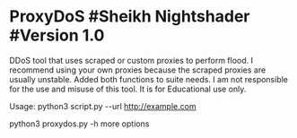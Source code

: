 # ProxyDoS #Sheikh Nightshader #Version 1.0
 DDoS tool that uses scraped or custom proxies to perform flood. I recommend using your own proxies because the scraped proxies are usually unstable. Added both functions to suite needs. I am not responsible for the use and misuse of this tool. It is for Educational use only.

Usage:
python3 script.py --url http://example.com 

python3 proxydos.py -h more options
